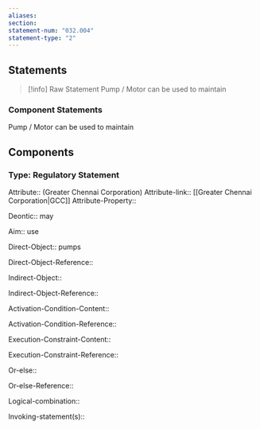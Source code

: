 ```yaml
---
aliases: 
section: 
statement-num: "032.004"
statement-type: "2"
---
```

## Statements 
> [!info] Raw Statement
> Pump / Motor can be used to maintain 
> 

### Component Statements
Pump / Motor can be used to maintain 
## Components
### Type: Regulatory Statement
Attribute:: (Greater Chennai Corporation)
Attribute-link:: [[Greater Chennai Corporation|GCC]]
Attribute-Property::


Deontic:: may


Aim:: use


Direct-Object:: pumps

Direct-Object-Reference:: 


Indirect-Object::

Indirect-Object-Reference:: 


Activation-Condition-Content::

Activation-Condition-Reference:: 


Execution-Constraint-Content::

Execution-Constraint-Reference:: 


Or-else::

Or-else-Reference:: 


Logical-combination::


Invoking-statement(s)::
